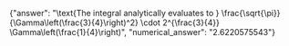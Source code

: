 {"answer": "\\text{The integral analytically evaluates to } \\frac{\\sqrt{\\pi}}{\\Gamma\\left(\\frac{3}{4}\\right)^2} \\cdot 2^{\\frac{3}{4}} \\Gamma\\left(\\frac{1}{4}\\right)", "numerical_answer": "2.6220575543"}